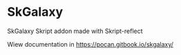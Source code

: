 # SkGalaxy
SkGalaxy Skript addon made with Skript-reflect

Wiew documentation in https://pocan.gitbook.io/skgalaxy/
